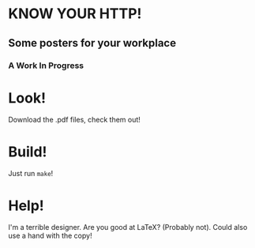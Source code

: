 # KNOW YOUR HTTP!
## Some posters for your workplace
### A Work In Progress

# Look!

Download the .pdf files, check them out!

# Build!

Just run `make`!

# Help!

I'm a terrible designer. Are you good at LaTeX? (Probably not). Could also use
a hand with the copy!
